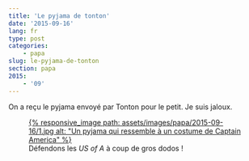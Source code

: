 ```yaml
---
title: 'Le pyjama de tonton'
date: '2015-09-16'
lang: fr
type: post
categories:
    - papa
slug: le-pyjama-de-tonton
section: papa
2015:
    - '09'
---
```


On a reçu le pyjama envoyé par Tonton pour le petit. Je suis jaloux.

<figure>
  <a data-featherlight="image" href="/assets/images/papa/2015-09-16/1.jpg" title="Voir en plus grand">
      {% responsive_image path: assets/images/papa/2015-09-16/1.jpg alt: "Un pyjama qui ressemble à un costume de Captain America" %}
  </a>
  <figcaption>Défendons les <em lang="en">US of A</em> à coup de gros dodos !</figcaption>
</figure>
